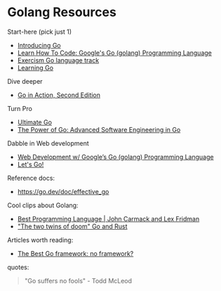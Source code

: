 # Golang Resources

Start-here (pick just 1)
- [Introducing Go](https://www.oreilly.com/library/view/introducing-go/9781491941997/)
- [Learn How To Code: Google's Go (golang) Programming Language](https://www.udemy.com/course/learn-how-to-code/)
- [Exercism Go language track](https://exercism.org/tracks/go)
- [Learning Go](https://www.oreilly.com/library/view/learning-go/9781492077206/)

Dive deeper
- [Go in Action, Second Edition](https://www.manning.com/books/go-in-action-second-edition)

Turn Pro
- [Ultimate Go](https://www.ardanlabs.com/training/ultimate-go/advanced-concepts/)
- [The Power of Go: Advanced Software Engineering in Go](https://bitfieldconsulting.com/books/tools)

Dabble in Web development
- [Web Development w/ Google’s Go (golang) Programming Language](https://www.udemy.com/course/go-programming-language/)
- [Let's Go!](https://lets-go.alexedwards.net/#packages)

Reference docs:
- https://go.dev/doc/effective_go

Cool clips about Golang:
- [Best Programming Language | John Carmack and Lex Fridman](https://youtu.be/RfWGJS7rckk?t=322)
- ["The two twins of doom" Go and Rust](https://youtu.be/H9jMs-Lcyhc?t=479)

Articles worth reading:
- [The Best Go framework: no framework?](https://threedots.tech/post/best-go-framework/)

quotes:

> "Go suffers no fools" - Todd McLeod
